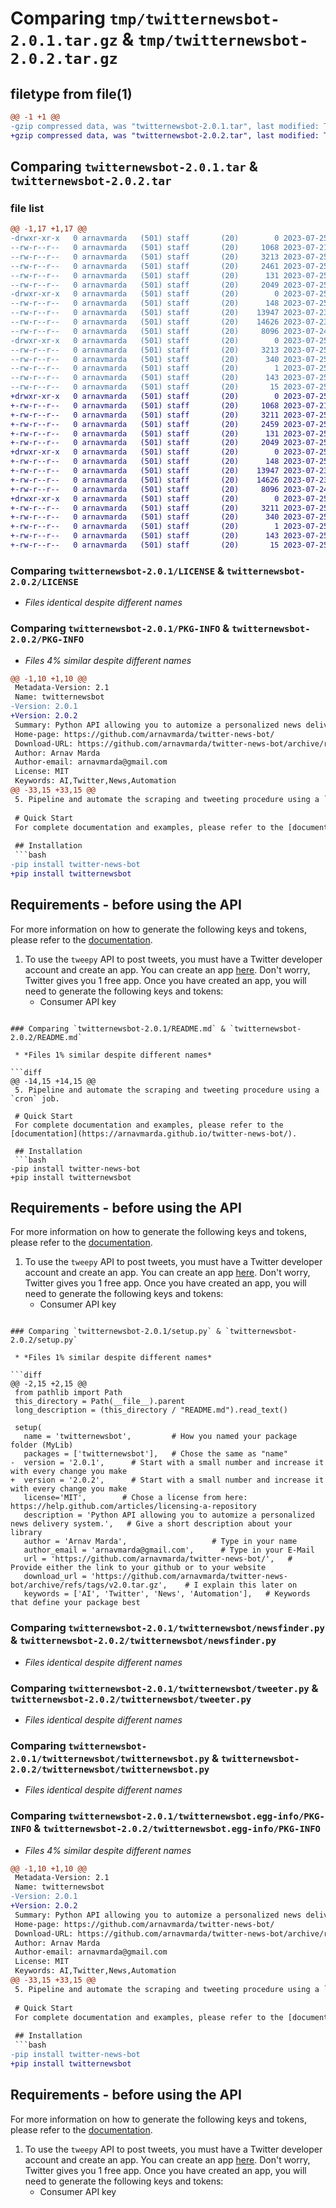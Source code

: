 # Comparing `tmp/twitternewsbot-2.0.1.tar.gz` & `tmp/twitternewsbot-2.0.2.tar.gz`

## filetype from file(1)

```diff
@@ -1 +1 @@
-gzip compressed data, was "twitternewsbot-2.0.1.tar", last modified: Tue Jul 25 16:42:43 2023, max compression
+gzip compressed data, was "twitternewsbot-2.0.2.tar", last modified: Tue Jul 25 16:44:21 2023, max compression
```

## Comparing `twitternewsbot-2.0.1.tar` & `twitternewsbot-2.0.2.tar`

### file list

```diff
@@ -1,17 +1,17 @@
-drwxr-xr-x   0 arnavmarda   (501) staff       (20)        0 2023-07-25 16:42:43.555605 twitternewsbot-2.0.1/
--rw-r--r--   0 arnavmarda   (501) staff       (20)     1068 2023-07-21 18:00:57.000000 twitternewsbot-2.0.1/LICENSE
--rw-r--r--   0 arnavmarda   (501) staff       (20)     3213 2023-07-25 16:42:43.555697 twitternewsbot-2.0.1/PKG-INFO
--rw-r--r--   0 arnavmarda   (501) staff       (20)     2461 2023-07-25 16:39:38.000000 twitternewsbot-2.0.1/README.md
--rw-r--r--   0 arnavmarda   (501) staff       (20)      131 2023-07-25 16:42:43.555916 twitternewsbot-2.0.1/setup.cfg
--rw-r--r--   0 arnavmarda   (501) staff       (20)     2049 2023-07-25 16:42:41.000000 twitternewsbot-2.0.1/setup.py
-drwxr-xr-x   0 arnavmarda   (501) staff       (20)        0 2023-07-25 16:42:43.554633 twitternewsbot-2.0.1/twitternewsbot/
--rw-r--r--   0 arnavmarda   (501) staff       (20)      148 2023-07-25 16:38:08.000000 twitternewsbot-2.0.1/twitternewsbot/__init__.py
--rw-r--r--   0 arnavmarda   (501) staff       (20)    13947 2023-07-23 21:03:02.000000 twitternewsbot-2.0.1/twitternewsbot/newsfinder.py
--rw-r--r--   0 arnavmarda   (501) staff       (20)    14626 2023-07-23 21:06:50.000000 twitternewsbot-2.0.1/twitternewsbot/tweeter.py
--rw-r--r--   0 arnavmarda   (501) staff       (20)     8096 2023-07-24 16:43:03.000000 twitternewsbot-2.0.1/twitternewsbot/twitternewsbot.py
-drwxr-xr-x   0 arnavmarda   (501) staff       (20)        0 2023-07-25 16:42:43.555418 twitternewsbot-2.0.1/twitternewsbot.egg-info/
--rw-r--r--   0 arnavmarda   (501) staff       (20)     3213 2023-07-25 16:42:43.000000 twitternewsbot-2.0.1/twitternewsbot.egg-info/PKG-INFO
--rw-r--r--   0 arnavmarda   (501) staff       (20)      340 2023-07-25 16:42:43.000000 twitternewsbot-2.0.1/twitternewsbot.egg-info/SOURCES.txt
--rw-r--r--   0 arnavmarda   (501) staff       (20)        1 2023-07-25 16:42:43.000000 twitternewsbot-2.0.1/twitternewsbot.egg-info/dependency_links.txt
--rw-r--r--   0 arnavmarda   (501) staff       (20)      143 2023-07-25 16:42:43.000000 twitternewsbot-2.0.1/twitternewsbot.egg-info/requires.txt
--rw-r--r--   0 arnavmarda   (501) staff       (20)       15 2023-07-25 16:42:43.000000 twitternewsbot-2.0.1/twitternewsbot.egg-info/top_level.txt
+drwxr-xr-x   0 arnavmarda   (501) staff       (20)        0 2023-07-25 16:44:21.289461 twitternewsbot-2.0.2/
+-rw-r--r--   0 arnavmarda   (501) staff       (20)     1068 2023-07-21 18:00:57.000000 twitternewsbot-2.0.2/LICENSE
+-rw-r--r--   0 arnavmarda   (501) staff       (20)     3211 2023-07-25 16:44:21.289535 twitternewsbot-2.0.2/PKG-INFO
+-rw-r--r--   0 arnavmarda   (501) staff       (20)     2459 2023-07-25 16:44:07.000000 twitternewsbot-2.0.2/README.md
+-rw-r--r--   0 arnavmarda   (501) staff       (20)      131 2023-07-25 16:44:21.289721 twitternewsbot-2.0.2/setup.cfg
+-rw-r--r--   0 arnavmarda   (501) staff       (20)     2049 2023-07-25 16:44:17.000000 twitternewsbot-2.0.2/setup.py
+drwxr-xr-x   0 arnavmarda   (501) staff       (20)        0 2023-07-25 16:44:21.288487 twitternewsbot-2.0.2/twitternewsbot/
+-rw-r--r--   0 arnavmarda   (501) staff       (20)      148 2023-07-25 16:38:08.000000 twitternewsbot-2.0.2/twitternewsbot/__init__.py
+-rw-r--r--   0 arnavmarda   (501) staff       (20)    13947 2023-07-23 21:03:02.000000 twitternewsbot-2.0.2/twitternewsbot/newsfinder.py
+-rw-r--r--   0 arnavmarda   (501) staff       (20)    14626 2023-07-23 21:06:50.000000 twitternewsbot-2.0.2/twitternewsbot/tweeter.py
+-rw-r--r--   0 arnavmarda   (501) staff       (20)     8096 2023-07-24 16:43:03.000000 twitternewsbot-2.0.2/twitternewsbot/twitternewsbot.py
+drwxr-xr-x   0 arnavmarda   (501) staff       (20)        0 2023-07-25 16:44:21.289341 twitternewsbot-2.0.2/twitternewsbot.egg-info/
+-rw-r--r--   0 arnavmarda   (501) staff       (20)     3211 2023-07-25 16:44:21.000000 twitternewsbot-2.0.2/twitternewsbot.egg-info/PKG-INFO
+-rw-r--r--   0 arnavmarda   (501) staff       (20)      340 2023-07-25 16:44:21.000000 twitternewsbot-2.0.2/twitternewsbot.egg-info/SOURCES.txt
+-rw-r--r--   0 arnavmarda   (501) staff       (20)        1 2023-07-25 16:44:21.000000 twitternewsbot-2.0.2/twitternewsbot.egg-info/dependency_links.txt
+-rw-r--r--   0 arnavmarda   (501) staff       (20)      143 2023-07-25 16:44:21.000000 twitternewsbot-2.0.2/twitternewsbot.egg-info/requires.txt
+-rw-r--r--   0 arnavmarda   (501) staff       (20)       15 2023-07-25 16:44:21.000000 twitternewsbot-2.0.2/twitternewsbot.egg-info/top_level.txt
```

### Comparing `twitternewsbot-2.0.1/LICENSE` & `twitternewsbot-2.0.2/LICENSE`

 * *Files identical despite different names*

### Comparing `twitternewsbot-2.0.1/PKG-INFO` & `twitternewsbot-2.0.2/PKG-INFO`

 * *Files 4% similar despite different names*

```diff
@@ -1,10 +1,10 @@
 Metadata-Version: 2.1
 Name: twitternewsbot
-Version: 2.0.1
+Version: 2.0.2
 Summary: Python API allowing you to automize a personalized news delivery system.
 Home-page: https://github.com/arnavmarda/twitter-news-bot/
 Download-URL: https://github.com/arnavmarda/twitter-news-bot/archive/refs/tags/v2.0.tar.gz
 Author: Arnav Marda
 Author-email: arnavmarda@gmail.com
 License: MIT
 Keywords: AI,Twitter,News,Automation
@@ -33,15 +33,15 @@
 5. Pipeline and automate the scraping and tweeting procedure using a `cron` job.
 
 # Quick Start
 For complete documentation and examples, please refer to the [documentation](https://arnavmarda.github.io/twitter-news-bot/).
 
 ## Installation
 ```bash
-pip install twitter-news-bot
+pip install twitternewsbot
 ```
 
 ## Requirements - before using the API
 For more information on how to generate the following keys and tokens, please refer to the [documentation](https://arnavmarda.github.io/twitter-news-bot/).
 
 1. To use the `tweepy` API to post tweets, you must have a Twitter developer account and create an app. You can create an app [here](https://developer.twitter.com/en/apps). Don't worry, Twitter gives you 1 free app. Once you have created an app, you will need to generate the following keys and tokens:
     - Consumer API key
```

### Comparing `twitternewsbot-2.0.1/README.md` & `twitternewsbot-2.0.2/README.md`

 * *Files 1% similar despite different names*

```diff
@@ -14,15 +14,15 @@
 5. Pipeline and automate the scraping and tweeting procedure using a `cron` job.
 
 # Quick Start
 For complete documentation and examples, please refer to the [documentation](https://arnavmarda.github.io/twitter-news-bot/).
 
 ## Installation
 ```bash
-pip install twitter-news-bot
+pip install twitternewsbot
 ```
 
 ## Requirements - before using the API
 For more information on how to generate the following keys and tokens, please refer to the [documentation](https://arnavmarda.github.io/twitter-news-bot/).
 
 1. To use the `tweepy` API to post tweets, you must have a Twitter developer account and create an app. You can create an app [here](https://developer.twitter.com/en/apps). Don't worry, Twitter gives you 1 free app. Once you have created an app, you will need to generate the following keys and tokens:
     - Consumer API key
```

### Comparing `twitternewsbot-2.0.1/setup.py` & `twitternewsbot-2.0.2/setup.py`

 * *Files 1% similar despite different names*

```diff
@@ -2,15 +2,15 @@
 from pathlib import Path
 this_directory = Path(__file__).parent
 long_description = (this_directory / "README.md").read_text()
 
 setup(
   name = 'twitternewsbot',         # How you named your package folder (MyLib)
   packages = ['twitternewsbot'],   # Chose the same as "name"
-  version = '2.0.1',      # Start with a small number and increase it with every change you make
+  version = '2.0.2',      # Start with a small number and increase it with every change you make
   license='MIT',        # Chose a license from here: https://help.github.com/articles/licensing-a-repository
   description = 'Python API allowing you to automize a personalized news delivery system.',   # Give a short description about your library
   author = 'Arnav Marda',                   # Type in your name
   author_email = 'arnavmarda@gmail.com',      # Type in your E-Mail
   url = 'https://github.com/arnavmarda/twitter-news-bot/',   # Provide either the link to your github or to your website
   download_url = 'https://github.com/arnavmarda/twitter-news-bot/archive/refs/tags/v2.0.tar.gz',    # I explain this later on
   keywords = ['AI', 'Twitter', 'News', 'Automation'],   # Keywords that define your package best
```

### Comparing `twitternewsbot-2.0.1/twitternewsbot/newsfinder.py` & `twitternewsbot-2.0.2/twitternewsbot/newsfinder.py`

 * *Files identical despite different names*

### Comparing `twitternewsbot-2.0.1/twitternewsbot/tweeter.py` & `twitternewsbot-2.0.2/twitternewsbot/tweeter.py`

 * *Files identical despite different names*

### Comparing `twitternewsbot-2.0.1/twitternewsbot/twitternewsbot.py` & `twitternewsbot-2.0.2/twitternewsbot/twitternewsbot.py`

 * *Files identical despite different names*

### Comparing `twitternewsbot-2.0.1/twitternewsbot.egg-info/PKG-INFO` & `twitternewsbot-2.0.2/twitternewsbot.egg-info/PKG-INFO`

 * *Files 4% similar despite different names*

```diff
@@ -1,10 +1,10 @@
 Metadata-Version: 2.1
 Name: twitternewsbot
-Version: 2.0.1
+Version: 2.0.2
 Summary: Python API allowing you to automize a personalized news delivery system.
 Home-page: https://github.com/arnavmarda/twitter-news-bot/
 Download-URL: https://github.com/arnavmarda/twitter-news-bot/archive/refs/tags/v2.0.tar.gz
 Author: Arnav Marda
 Author-email: arnavmarda@gmail.com
 License: MIT
 Keywords: AI,Twitter,News,Automation
@@ -33,15 +33,15 @@
 5. Pipeline and automate the scraping and tweeting procedure using a `cron` job.
 
 # Quick Start
 For complete documentation and examples, please refer to the [documentation](https://arnavmarda.github.io/twitter-news-bot/).
 
 ## Installation
 ```bash
-pip install twitter-news-bot
+pip install twitternewsbot
 ```
 
 ## Requirements - before using the API
 For more information on how to generate the following keys and tokens, please refer to the [documentation](https://arnavmarda.github.io/twitter-news-bot/).
 
 1. To use the `tweepy` API to post tweets, you must have a Twitter developer account and create an app. You can create an app [here](https://developer.twitter.com/en/apps). Don't worry, Twitter gives you 1 free app. Once you have created an app, you will need to generate the following keys and tokens:
     - Consumer API key
```

